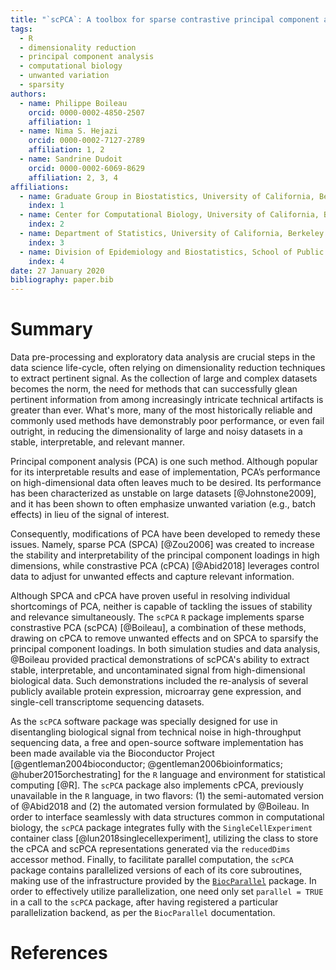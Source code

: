 ```yaml
---
title: "`scPCA`: A toolbox for sparse contrastive principal component analysis in `R`"
tags:
  - R
  - dimensionality reduction
  - principal component analysis
  - computational biology
  - unwanted variation
  - sparsity
authors:
  - name: Philippe Boileau
    orcid: 0000-0002-4850-2507
    affiliation: 1
  - name: Nima S. Hejazi
    orcid: 0000-0002-7127-2789
    affiliation: 1, 2
  - name: Sandrine Dudoit
    orcid: 0000-0002-6069-8629
    affiliation: 2, 3, 4
affiliations:
  - name: Graduate Group in Biostatistics, University of California, Berkeley
    index: 1
  - name: Center for Computational Biology, University of California, Berkeley
    index: 2
  - name: Department of Statistics, University of California, Berkeley
    index: 3
  - name: Division of Epidemiology and Biostatistics, School of Public Health, University of California, Berkeley
    index: 4
date: 27 January 2020
bibliography: paper.bib
---
```


# Summary

Data pre-processing and exploratory data analysis are crucial steps in the data science life-cycle, often relying on dimensionality reduction techniques to extract pertinent signal. As the collection of large and complex datasets becomes the norm, the need for methods that can successfully glean pertinent information from among increasingly intricate technical artifacts is greater than ever. What's more, many of the most historically reliable and commonly used methods have demonstrably poor performance, or even fail outright, in reducing the dimensionality of large and noisy datasets in a stable, interpretable, and relevant manner.

Principal component analysis (PCA) is one such method. Although popular for its interpretable results and ease of implementation, PCA’s performance on high-dimensional data often leaves much to be desired. Its performance has been characterized as unstable on large datasets [@Johnstone2009], and it has been shown to often emphasize unwanted variation (e.g., batch effects) in lieu of the signal of interest. 

Consequently, modifications of PCA have been developed to remedy these issues. Namely, sparse PCA (SPCA) [@Zou2006] was created to increase the stability and interpretability of the principal component loadings in high dimensions, while constrastive PCA (cPCA) [@Abid2018] leverages control data to adjust for unwanted effects and capture relevant information.

Although SPCA and cPCA have proven useful in resolving individual shortcomings of PCA, neither is capable of tackling the issues of stability and relevance simultaneously. The `scPCA` `R` package implements sparse constrastive PCA (scPCA) [@Boileau], a combination of these methods, drawing on cPCA to remove unwanted effects and on SPCA to sparsify the principal component loadings. In both simulation studies and data analysis, @Boileau provided practical demonstrations of scPCA's ability to extract stable, interpretable, and uncontaminated signal from high-dimensional biological data. Such demonstrations included the re-analysis of several publicly available protein expression, microarray gene expression, and single-cell transcriptome sequencing datasets.

As the `scPCA` software package was specially designed for use in disentangling biological signal from technical noise in high-throughput sequencing data, a free and open-source software implementation has been made available via the Bioconductor Project [@gentleman2004bioconductor; @gentleman2006bioinformatics; @huber2015orchestrating] for the `R` language and environment for statistical computing [@R]. The `scPCA` package also implements cPCA, previously unavailable in the `R` language, in two flavors: (1) the semi-automated version of @Abid2018 and (2) the automated version formulated by @Boileau. In order to interface seamlessly with data structures common in computational biology, the `scPCA` package integrates fully with the `SingleCellExperiment` container class [@lun2018singlecellexperiment], utilizing the class to store the cPCA and scPCA representations generated via the `reducedDims` accessor method. Finally, to facilitate parallel computation, the `scPCA` package contains parallelized versions of each of its core subroutines, making use of the infrastructure provided by the [`BiocParallel`](https://bioconductor.org/packages/BiocParallel) package. In order to effectively utilize parallelization, one need only set `parallel = TRUE` in a call to the `scPCA` package, after having registered a particular parallelization backend, as per the `BiocParallel` documentation. 

# References

